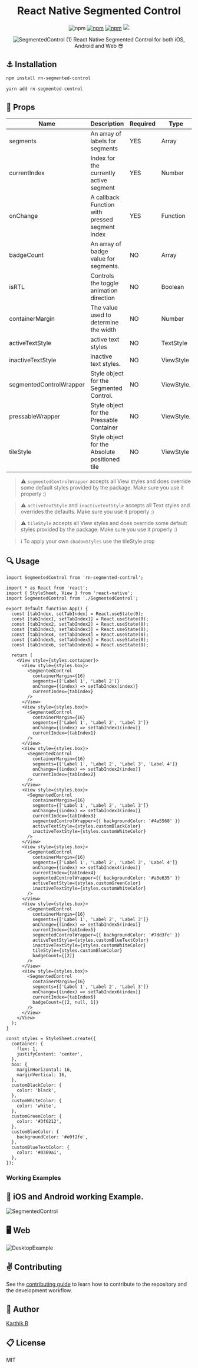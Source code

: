 <div align="center">
<h1>React Native Segmented Control</h1>

  ![npm](https://badgen.net/badge/license/MIT/blue)
  [![npm](https://badgen.net/npm/dt/react-native-segmented-control)](https://www.npmjs.com/package/rn-segmented-control)
  [![npm](https://badgen.net/npm/v/react-native-segmented-control)](https://www.npmjs.com/package/rn-segmented-control)
  [![](https://badgen.net/npm/types/tslib)](https://badgen.net/npm/types/tslib)

![SegmentedControl (1)](https://user-images.githubusercontent.com/35562287/149624807-88be6b2c-e9ee-4f1d-80d9-8b3711df0a70.gif)
React Native Segmented Control for both iOS, Android and Web 😎

</div>




## :anchor: Installation

```sh
npm install rn-segmented-control
```

```sh
yarn add rn-segmented-control
```

## :wrench: Props

| Name                            | Description                                    | Required | Type                 | Default               |
| ------------------------------- | ---------------------------------------------- | -------- | -------------------- | --------------------- |
| segments                        | An array of labels for segments                | YES      | Array                | []                    |
| currentIndex                    | Index for the currently active segment         | YES      | Number               | 0                     |
| onChange                        | A callback Function with pressed segment index | YES      | Function             | () => {}              |
| badgeCount                      | An array of badge value for segments.          | NO       | Array                | []                    |
| isRTL                           | Controls the toggle animation direction        | NO       | Boolean              | false                 |
| containerMargin                 | The value used to determine the width          | NO       | Number               | 16                    |
| activeTextStyle                 | active text styles                             | NO       | TextStyle            | {}                    |
| inactiveTextStyle               | inactive text styles.                          | NO       | ViewStyle            | {}                    |
| segmentedControlWrapper         | Style object for the Segmented Control.        | NO       | ViewStyle.           | {}                    | 
| pressableWrapper                | Style object for the Pressable Container       | NO       | ViewStyle.           | {}                    |  
| tileStyle                       | Style object for the Absolute positioned tile  | NO       | ViewStyle            | {}                    |


> :warning: `segmentedControlWrapper` accepts all View styles and does override some default styles provided by the package. Make sure you use it properly :)

> :warning: `activeTextStyle` and `inactiveTextStyle` accepts all Text styles and overrides the defaults. Make sure you use it properly :)

> :warning: `tileStyle` accepts all View styles and does override some default styles provided by the package. Make sure you use it properly :)

> :information_source: To apply your own `shadowStyles` use the tileStyle prop 



## :mag: Usage

```tsx
import SegmentedControl from 'rn-segmented-control';

import * as React from 'react';
import { StyleSheet, View } from 'react-native';
import SegmentedControl from './SegmentedControl';

export default function App() {
  const [tabIndex, setTabIndex] = React.useState(0);
  const [tabIndex1, setTabIndex1] = React.useState(0);
  const [tabIndex2, setTabIndex2] = React.useState(0);
  const [tabIndex3, setTabIndex3] = React.useState(0);
  const [tabIndex4, setTabIndex4] = React.useState(0);
  const [tabIndex5, setTabIndex5] = React.useState(0);
  const [tabIndex6, setTabIndex6] = React.useState(0);

  return (
    <View style={styles.container}>
      <View style={styles.box}>
        <SegmentedControl
          containerMargin={16}
          segments={['Label 1', 'Label 2']}
          onChange={(index) => setTabIndex(index)}
          currentIndex={tabIndex}
        />
      </View>
      <View style={styles.box}>
        <SegmentedControl
          containerMargin={16}
          segments={['Label 1', 'Label 2', 'Label 3']}
          onChange={(index) => setTabIndex1(index)}
          currentIndex={tabIndex1}
        />
      </View>
      <View style={styles.box}>
        <SegmentedControl
          containerMargin={16}
          segments={['Label 1', 'Label 2', 'Label 3', 'Label 4']}
          onChange={(index) => setTabIndex2(index)}
          currentIndex={tabIndex2}
        />
      </View>
      <View style={styles.box}>
        <SegmentedControl
          containerMargin={16}
          segments={['Label 1', 'Label 2', 'Label 3']}
          onChange={(index) => setTabIndex3(index)}
          currentIndex={tabIndex3}
          segmentedControlWrapper={{ backgroundColor: '#4a5568' }}
          activeTextStyle={styles.customBlackColor}
          inactiveTextStyle={styles.customWhiteColor}
        />
      </View>
      <View style={styles.box}>
        <SegmentedControl
          containerMargin={16}
          segments={['Label 1', 'Label 2', 'Label 3', 'Label 4']}
          onChange={(index) => setTabIndex4(index)}
          currentIndex={tabIndex4}
          segmentedControlWrapper={{ backgroundColor: '#a3e635' }}
          activeTextStyle={styles.customGreenColor}
          inactiveTextStyle={styles.customWhiteColor}
        />
      </View>
      <View style={styles.box}>
        <SegmentedControl
          containerMargin={16}
          segments={['Label 1', 'Label 2', 'Label 3']}
          onChange={(index) => setTabIndex5(index)}
          currentIndex={tabIndex5}
          segmentedControlWrapper={{ backgroundColor: '#7dd3fc' }}
          activeTextStyle={styles.customBlueTextColor}
          inactiveTextStyle={styles.customWhiteColor}
          tileStyle={styles.customBlueColor}
          badgeCount={[2]}
        />
      </View>
      <View style={styles.box}>
        <SegmentedControl
          containerMargin={16}
          segments={['Label 1', 'Label 2', 'Label 3']}
          onChange={(index) => setTabIndex6(index)}
          currentIndex={tabIndex6}
          badgeCount={[2, null, 1]}
        />
      </View>
    </View>
  );
}

const styles = StyleSheet.create({
  container: {
    flex: 1,
    justifyContent: 'center',
  },
  box: {
    marginHorizontal: 16,
    marginVertical: 16,
  },
  customBlackColor: {
    color: 'black',
  },
  customWhiteColor: {
    color: 'white',
  },
  customGreenColor: {
    color: '#3f6212',
  },
  customBlueColor: {
    backgroundColor: '#e0f2fe',
  },
  customBlueTextColor: {
    color: '#0369a1',
  },
});
```
### Working Examples
## :iphone: iOS and Android working Example.

![SegmentedControl](https://user-images.githubusercontent.com/35562287/149624111-2b3d1f7f-a685-404a-a167-f7020706880d.gif)

## :desktop_computer: Web

![DesktopExample](https://user-images.githubusercontent.com/35562287/149624298-c415d1cc-5f65-4e44-8efb-02a9e0f96dbb.gif)



## :v: Contributing

See the [contributing guide](CONTRIBUTING.md) to learn how to contribute to the repository and the development workflow.

## :man: Author

[Karthik B](https://twitter.com/_iam_karthik)

## :clipboard: License

MIT
